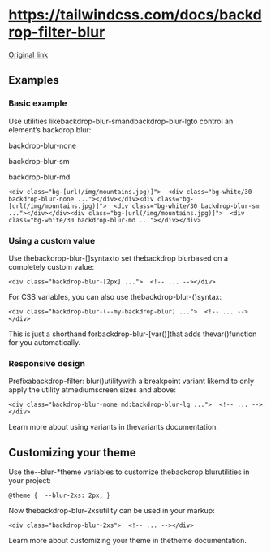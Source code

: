 # https://tailwindcss.com/docs/backdrop-filter-blur

[Original link](https://tailwindcss.com/docs/backdrop-filter-blur)

## Examples

### Basic example

Use utilities likebackdrop-blur-smandbackdrop-blur-lgto control an element’s backdrop blur:

backdrop-blur-none

backdrop-blur-sm

backdrop-blur-md

```
<div class="bg-[url(/img/mountains.jpg)]">  <div class="bg-white/30 backdrop-blur-none ..."></div></div><div class="bg-[url(/img/mountains.jpg)]">  <div class="bg-white/30 backdrop-blur-sm ..."></div></div><div class="bg-[url(/img/mountains.jpg)]">  <div class="bg-white/30 backdrop-blur-md ..."></div></div>
```

### Using a custom value

Use thebackdrop-blur-[<value>]syntaxto set thebackdrop blurbased on a completely custom value:

```
<div class="backdrop-blur-[2px] ...">  <!-- ... --></div>
```

For CSS variables, you can also use thebackdrop-blur-(<custom-property>)syntax:

```
<div class="backdrop-blur-(--my-backdrop-blur) ...">  <!-- ... --></div>
```

This is just a shorthand forbackdrop-blur-[var(<custom-property>)]that adds thevar()function for you automatically.

### Responsive design

Prefixabackdrop-filter: blur()utilitywith a breakpoint variant likemd:to only apply the utility atmediumscreen sizes and above:

```
<div class="backdrop-blur-none md:backdrop-blur-lg ...">  <!-- ... --></div>
```

Learn more about using variants in thevariants documentation.

## Customizing your theme

Use the--blur-*theme variables to customize thebackdrop blurutilities in your project:

```
@theme {  --blur-2xs: 2px; }
```

Now thebackdrop-blur-2xsutility can be used in your markup:

```
<div class="backdrop-blur-2xs">  <!-- ... --></div>
```

Learn more about customizing your theme in thetheme documentation.
